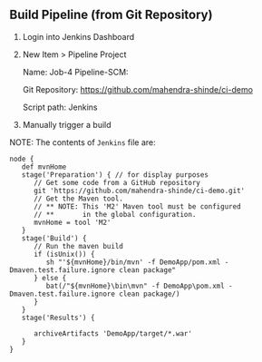 ## Build Pipeline (from Git Repository)


1.  Login into Jenkins Dashboard
2.  New Item > Pipeline Project

    Name: Job-4
    Pipeline-SCM:

    Git Repository: https://github.com/mahendra-shinde/ci-demo

    Script path: Jenkins

    

3.  Manually trigger a build

NOTE: The contents of `Jenkins` file are:

```jenkinsfile
node {
   def mvnHome
   stage('Preparation') { // for display purposes
      // Get some code from a GitHub repository
      git 'https://github.com/mahendra-shinde/ci-demo.git'
      // Get the Maven tool.
      // ** NOTE: This 'M2' Maven tool must be configured
      // **       in the global configuration.           
      mvnHome = tool 'M2'
   }
   stage('Build') {
      // Run the maven build
      if (isUnix()) {
         sh "'${mvnHome}/bin/mvn' -f DemoApp/pom.xml -Dmaven.test.failure.ignore clean package"
      } else {
         bat(/"${mvnHome}\bin\mvn" -f DemoApp\pom.xml -Dmaven.test.failure.ignore clean package/)
      }
   }
   stage('Results') {
      
      archiveArtifacts 'DemoApp/target/*.war'
   }
}
```
